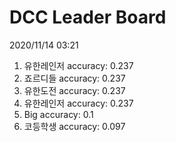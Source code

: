 # DCC Leader Board
2020/11/14 03:21

1. 유한레인저 accuracy: 0.237  
2. 죠르디들 accuracy: 0.237  
3. 유한도전 accuracy: 0.237  
4. 유한레인저 accuracy: 0.237  
5. Big accuracy: 0.1  
6. 코등학생 accuracy: 0.097  
